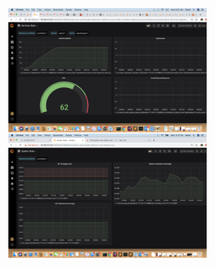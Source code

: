 <img src="images/service-stats-dashboard.png" width="400">
<img src="images/system-stats-dashboard.png" width="400">
